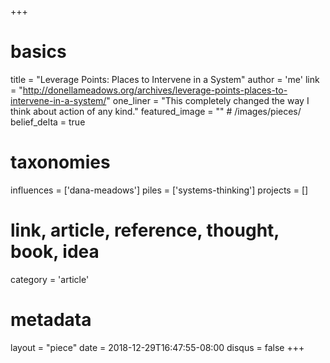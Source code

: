 +++
# basics
title     		 = "Leverage Points: Places to Intervene in a System"
author    		 = 'me'
link      		 = "http://donellameadows.org/archives/leverage-points-places-to-intervene-in-a-system/"
one_liner 		 = "This completely changed the way I think about action of any kind."
featured_image = "" # /images/pieces/
belief_delta	 = true

# taxonomies
influences		 = ['dana-meadows']
piles     		 = ['systems-thinking']
projects			 = []

# link, article, reference, thought, book, idea
category  		 = 'article' 

# metadata
layout	    	 = "piece"
date      		 = 2018-12-29T16:47:55-08:00
disqus    		 = false
+++

